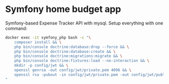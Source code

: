 # Symfony home budget app

Symfony-based Expense Tracker API with mysql. Setup everything with one command:

```bash
docker exec -it symfony_php bash -c "\
    composer install && \
    php bin/console doctrine:database:drop --force && \
    php bin/console doctrine:database:create && \
    php bin/console doctrine:migrations:migrate && \
    php bin/console doctrine:fixtures:load --no-interaction && \
    mkdir -p config/jwt && \
    openssl genrsa -out config/jwt/private.pem 4096 && \
    openssl rsa -pubout -in config/jwt/private.pem -out config/jwt/public.pem \
"